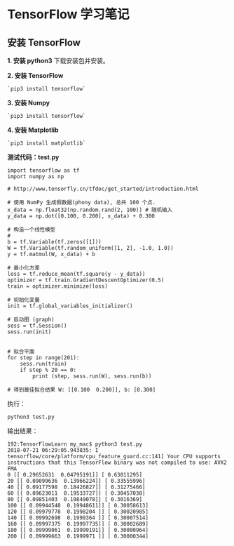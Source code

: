 # TensorFlow 学习笔记

## 安装 TensorFlow

**1. 安装 python3**
    下载安装包并安装。

**2. 安装 TensorFlow**

    `pip3 install tensorflow`

**3. 安装 Numpy**

    `pip3 install tensorflow`

**4. 安装 Matplotlib**

    `pip3 install matplotlib`


**测试代码：test.py**

```
import tensorflow as tf
import numpy as np

# http://www.tensorfly.cn/tfdoc/get_started/introduction.html

# 使用 NumPy 生成假数据(phony data), 总共 100 个点.
x_data = np.float32(np.random.rand(2, 100)) # 随机输入
y_data = np.dot([0.100, 0.200], x_data) + 0.300

# 构造一个线性模型
# 
b = tf.Variable(tf.zeros([1]))
W = tf.Variable(tf.random_uniform([1, 2], -1.0, 1.0))
y = tf.matmul(W, x_data) + b

# 最小化方差
loss = tf.reduce_mean(tf.square(y - y_data))
optimizer = tf.train.GradientDescentOptimizer(0.5)
train = optimizer.minimize(loss)

# 初始化变量
init = tf.global_variables_initializer()

# 启动图 (graph)
sess = tf.Session()
sess.run(init)


# 拟合平面
for step in range(201):
    sess.run(train)
    if step % 20 == 0:
        print (step, sess.run(W), sess.run(b))

# 得到最佳拟合结果 W: [[0.100  0.200]], b: [0.300]

```

执行：

`python3 test.py`

输出结果：

```
192:TensorFlowLearn my_mac$ python3 test.py
2018-07-21 06:29:05.943835: I tensorflow/core/platform/cpu_feature_guard.cc:141] Your CPU supports instructions that this TensorFlow binary was not compiled to use: AVX2 FMA
0 [[ 0.29652631  0.04795191]] [ 0.63011295]
20 [[ 0.09099636  0.13966224]] [ 0.33555996]
40 [[ 0.09177598  0.18426827]] [ 0.31275466]
60 [[ 0.09623011  0.19533727]] [ 0.30457038]
80 [[ 0.09851403  0.19849078]] [ 0.3016369]
100 [[ 0.09944548  0.19948611]] [ 0.30058613]
120 [[ 0.09979778  0.1998204 ]] [ 0.30020985]
140 [[ 0.09992698  0.1999364 ]] [ 0.30007514]
160 [[ 0.09997375  0.19997735]] [ 0.30002689]
180 [[ 0.09999061  0.19999191]] [ 0.30000964]
200 [[ 0.09999663  0.1999971 ]] [ 0.30000344]
```